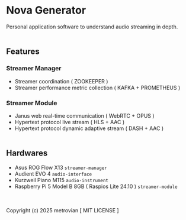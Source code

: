 # Nova Generator #
Personal application software to understand audio streaming in depth.
<br/></br>
## Features ##
### Streamer Manager ###
- Streamer coordination ( ZOOKEEPER )
- Streamer performance metric collection ( KAFKA + PROMETHEUS )
### Streamer Module ###
- Janus web real-time communication ( WebRTC + OPUS )
- Hypertext protocol live stream ( HLS + AAC )
- Hypertext protocol dynamic adaptive stream ( DASH + AAC )
<br/></br>
## Hardwares ##
- Asus ROG Flow X13 ```streamer-manager```
- Audient EVO 4 ```audio-interface```
- Kurzweil Piano M115 ```audio-instrument```
- Raspberry Pi 5 Model B 8GB ( Raspios Lite 24.10 ) ```streamer-module```

<br/></br>
Copyright (c) 2025 metrovian [ MIT LICENSE ]
